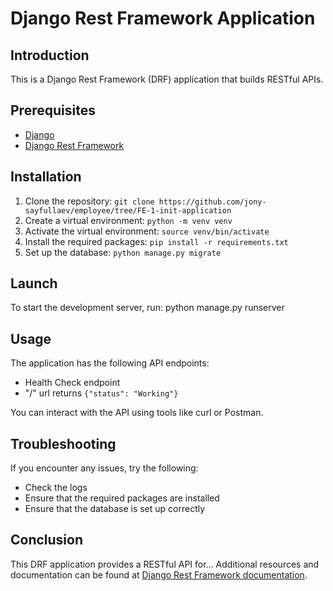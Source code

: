 
# Django Rest Framework Application

## Introduction

This is a Django Rest Framework (DRF) application that builds RESTful APIs.

## Prerequisites

- [Django](https://www.djangoproject.com/)
- [Django Rest Framework](https://www.django-rest-framework.org/)

## Installation

1. Clone the repository: `git clone https://github.com/jony-sayfullaev/employee/tree/FE-1-init-application`
2. Create a virtual environment: `python -m venv venv`
3. Activate the virtual environment: `source venv/bin/activate`
4. Install the required packages: `pip install -r requirements.txt`
5. Set up the database: `python manage.py migrate`

## Launch

To start the development server, run: python manage.py runserver


## Usage

The application has the following API endpoints:
- Health Check endpoint
- "/" url returns `{"status": "Working"}`

You can interact with the API using tools like curl or Postman.

## Troubleshooting

If you encounter any issues, try the following:
- Check the logs
- Ensure that the required packages are installed
- Ensure that the database is set up correctly

## Conclusion

This DRF application provides a RESTful API for... Additional resources and documentation can be found at [Django Rest Framework documentation](https://www.django-rest-framework.org/).
